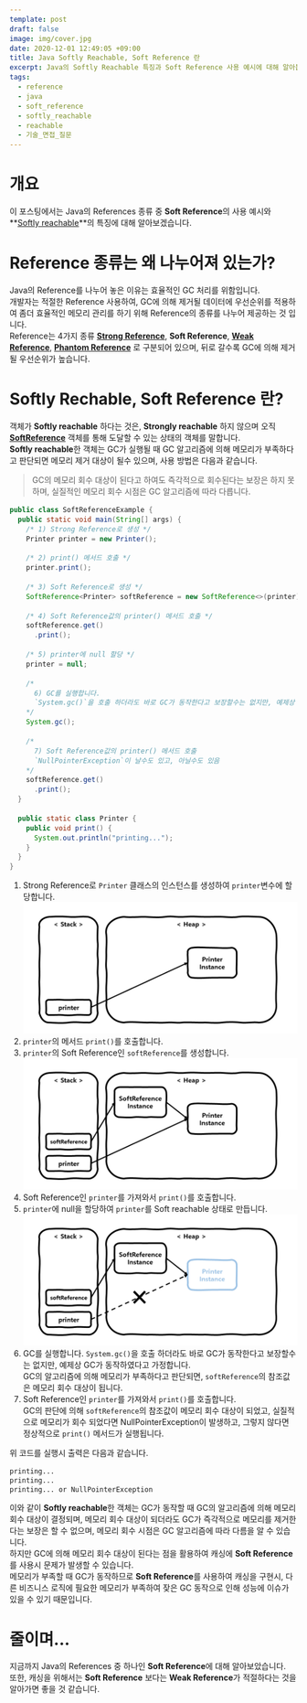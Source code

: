 ```yaml
---
template: post
draft: false
image: img/cover.jpg
date: 2020-12-01 12:49:05 +09:00
title: Java Softly Reachable, Soft Reference 란
excerpt: Java의 Softly Reachable 특징과 Soft Reference 사용 예시에 대해 알아봅니다.
tags:
  - reference
  - java
  - soft_reference
  - softly_reachable
  - reachable
  - 기술_면접_질문
---
```


# 개요
이 포스팅에서는 Java의 References 종류 중 **Soft Reference**의 사용 예시와 **[Softly reachable](https://docs.oracle.com/javase/7/docs/api/java/lang/ref/package-summary.html)**의 특징에 대해 알아보겠습니다.   

# Reference 종류는 왜 나누어져 있는가?
Java의 Reference를 나누어 놓은 이유는 효율적인 GC 처리를 위함입니다.  
개발자는 적절한 Reference 사용하여, GC에 의해 제거될 데이터에 우선순위를 적용하여 좀더 효율적인 메모리 관리를 하기 위해 Reference의 종류를 나누어 제공하는 것 입니다.  
Reference는 4가지 종류 **[Strong Reference](/development/back-end/java/strong-reference-in-java)**, **Soft Reference**,
**[Weak Reference](/development/back-end/java/weak-reference-in-java)**, **[Phantom Reference](/development/back-end/java/phantom-reference-in-java)** 로
구분되어 있으며, 뒤로 갈수록 GC에 의해 제거될 우선순위가 높습니다.

# Softly Rechable, Soft Reference 란?
객체가 **Softly reachable** 하다는 것은, **Strongly reachable** 하지 않으며
오직 **[SoftReference](https://docs.oracle.com/javase/8/docs/api/java/lang/ref/SoftReference.html)** 객체를 통해
도달할 수 있는 상태의 객체를 말합니다.  
**Softly reachable**한 객체는 GC가 실행될 때 GC 알고리즘에 의해 메모리가 부족하다고 판단되면 메모리 제거 대상이 될수 있으며, 사용 방법은 다음과 같습니다.

> GC의 메모리 회수 대상이 된다고 하여도 즉각적으로 회수된다는 보장은 하지 못하며,
> 실질적인 메모리 회수 시점은 GC 알고리즘에 따라 다릅니다.

```java
public class SoftReferenceExample {
  public static void main(String[] args) {
    /* 1) Strong Reference로 생성 */
    Printer printer = new Printer();

    /* 2) print() 메서드 호출 */
    printer.print();

    /* 3) Soft Reference로 생성 */
    SoftReference<Printer> softReference = new SoftReference<>(printer);

    /* 4) Soft Reference값의 printer() 메서드 호출 */
    softReference.get()
      .print();

    /* 5) printer에 null 할당 */
    printer = null;

    /*
      6) GC를 실행합니다.
      `System.gc()`을 호출 하더라도 바로 GC가 동작한다고 보장할수는 없지만, 예제상 GC가 동작하였다고 가정함
    */
    System.gc();

    /*
      7) Soft Reference값의 printer() 메서드 호출
      `NullPointerException`이 날수도 있고, 아닐수도 있음
    */
    softReference.get()
      .print();
  }

  public static class Printer {
    public void print() {
      System.out.println("printing...");
    }
  }
}
```

1. Strong Reference로 `Printer` 클래스의 인스턴스를 생성하여 `printer`변수에 할당합니다.
   ![Strongly reachable printer](img/strongly-reachable-printer.png)
2. `printer`의 메서드 `print()`를 호출합니다.
3. `printer`의 Soft Reference인 `softReference`를 생성합니다.
   ![Soft reference printer](img/soft-reference-printer.png)
4. Soft Reference인 `printer`를 가져와서 `print()`를 호출합니다.
5. `printer`에 null을 할당하여 `printer`를 Soft reachable 상태로 만듭니다.
   ![Softly reachable printer](img/softly-reachable-printer.png)
6. GC를 실행합니다. `System.gc()`을 호출 하더라도 바로 GC가 동작한다고 보장할수는 없지만, 예제상 GC가 동작하였다고 가정합니다.  
   GC의 알고리즘에 의해 메모리가 부족하다고 판단되면, `softReference`의 참조값은 메모리 회수 대상이 됩니다.
7. Soft Reference인 `printer`를 가져와서 `print()`를 호출합니다.  
   GC의 판단에 의해 `softReference`의 참조값이 메모리 회수 대상이 되었고, 실질적으로 메모리가 회수 되었다면
   NullPointerException이 발생하고, 그렇지 않다면 정상적으로 `print()` 메서드가 실행됩니다.

위 코드를 실행시 출력은 다음과 같습니다.

```text
printing...
printing...
printing... or NullPointerException
```

이와 같이 **Softly reachable**한 객체는 GC가 동작할 때 GC의 알고리즘에 의해 메모리 회수 대상이 결정되며,
메모리 회수 대상이 되더라도 GC가 즉각적으로 메모리를 제거한다는 보장은 할 수 없으며, 메모리 회수 시점은 GC 알고리즘에 따라 다름을 알 수 있습니다.  
하지만 GC에 의해 메모리 회수 대상이 된다는 점을 활용하여 캐싱에 **Soft Reference**를 사용시 문제가 발생할 수 있습니다.  
메모리가 부족할 때 GC가 동작하므로 **Soft Reference**를 사용하여 캐싱을 구현시, 다른 비즈니스 로직에 필요한 메모리가 부족하여
잦은 GC 동작으로 인해 성능에 이슈가 있을 수 있기 때문입니다.

# 줄이며...
지금까지 Java의 References 중 하나인 **Soft Reference**에 대해 알아보았습니다.  
또한, 캐싱을 위해서는 **Soft Reference** 보다는 **Weak Reference**가 적절하다는 것을 알아가면 좋을 것 같습니다. 

